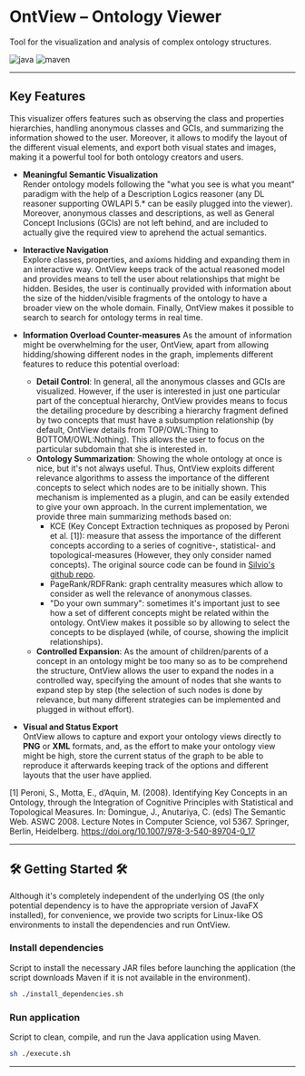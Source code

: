 # OntView – Ontology Viewer

Tool for the visualization and analysis of complex ontology structures.

![java](https://img.shields.io/badge/java–17-blue)
![maven](https://img.shields.io/badge/maven–3.9.6-blue)

---

## Key Features

This visualizer offers features such as observing the class and properties hierarchies, handling anonymous classes and GCIs, and summarizing the information showed to the user. Moreover, it allows to modify the layout of the different visual elements, and export both visual states and images, making it a powerful tool for both ontology creators and users.

- **Meaningful Semantic Visualization**  
  Render ontology models following the "what you see is what you meant" paradigm with the help of a Description Logics reasoner (any DL reasoner supporting OWLAPI 5.* can be easily plugged into the viewer). Moreover, anonymous classes and descriptions, as well as General Concept Inclusions (GCIs) are not left behind, and are included to actually give the required view to aprehend the actual semantics.

- **Interactive Navigation**  
  Explore classes, properties, and axioms hidding and expanding them in an interactive way. OntView keeps track of the actual reasoned model and provides means to tell the user about relationships that might be hidden. Besides, the user is continually provided with information about the size of the hidden/visible fragments of the ontology to have a broader view on the whole domain. Finally, OntView makes it possible to search to search for ontology terms in real time.

- **Information Overload Counter-measures**
  As the amount of information might be overwhelming for the user, OntView, apart from allowing hidding/showing different nodes in the graph, implements different features to reduce this potential overload:
  - **Detail Control**: In general, all the anonymous classes and GCIs are visualized. However, if the user is interested in just one particular part of the conceptual hierarchy, OntView provides means to focus the detailing procedure by describing a hierarchy fragment defined by two concepts that must have a subsumption relationship (by default, OntView details from TOP/OWL:Thing to BOTTOM/OWL:Nothing). This allows the user to focus on the particular subdomain that she is interested in. 
  - **Ontology Summarization**: Showing the whole ontology at once is nice, but it's not always useful. Thus, OntView exploits different relevance algorithms to assess the importance of the different concepts to select which nodes are to be initially shown. This mechanism is implemented as a plugin, and can be easily extended to give your own approach. In the current implementation, we provide three main summarizing methods based on:
    - KCE (Key Concept Extraction techniques as proposed by Peroni et al. [1]): measure that assess the importance of the different concepts according to a series of cognitive-, statistical- and topological-measures (However, they only consider named concepts). The original source code can be found in [Silvio's github repo](https://github.com/essepuntato/KCE).
    - PageRank/RDFRank: graph centrality measures which allow to consider as well the relevance of anonymous classes.
    - "Do your own summary": sometimes it's important just to see how a set of different concepts might be related within the ontology. OntView makes it possible so by allowing to select the concepts to be displayed (while, of course, showing the implicit relationships). 
  - **Controlled Expansion**: As the amount of children/parents of a concept in an ontology might be too many so as to be comprehend the structure, OntView allows the user to expand the nodes in a controlled way, specifying the amount of nodes that she wants to expand step by step (the selection of such nodes is done by relevance, but many different strategies can be implemented and plugged in without effort).   

- **Visual and Status Export**  
  OntView allows to capture and export your ontology views directly to **PNG** or **XML** formats, and, as the effort to make your ontology view might be high, store the current status of the graph to be able to reproduce it afterwards keeping track of the options and different layouts that the user have applied.

[1] Peroni, S., Motta, E., d’Aquin, M. (2008). Identifying Key Concepts in an Ontology, through the Integration of Cognitive Principles with Statistical and Topological Measures. In: Domingue, J., Anutariya, C. (eds) The Semantic Web. ASWC 2008. Lecture Notes in Computer Science, vol 5367. Springer, Berlin, Heidelberg. https://doi.org/10.1007/978-3-540-89704-0_17

---

## 🛠️ Getting Started 🛠️

Although it's completely independent of the underlying OS (the only potential dependency is to have the appropriate version of JavaFX installed), for convenience, we provide two scripts for Linux-like OS environments to install the dependencies and run OntView. 

### Install dependencies

Script to install the necessary JAR files before launching the application (the script downloads Maven if it is not available in the environment). 

```bash
sh ./install_dependencies.sh
```

### Run application

Script to clean, compile, and run the Java application using Maven.

```bash
sh ./execute.sh
```

---

